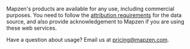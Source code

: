 Mapzen's products are available for any use, including commercial purposes. You need to follow the [attribution requirements](https://mapzen.com/rights/) for the data source, and also provide acknowledgement to Mapzen if you are using these web services.

Have a question about usage? Email us at [pricing@mapzen.com](mailto:pricing@mapzen.com).
